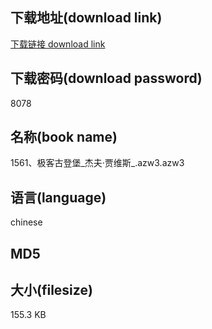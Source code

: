 ## 下载地址(download link)
[下载链接 download link](https://voluble-croquembouche-d321dc.netlify.app/?s=1561%E3%80%81%E6%9E%81%E5%AE%A2%E5%8F%A4%E7%99%BB%E5%A0%A1_%E6%9D%B0%E5%A4%AB%C2%B7%E8%B4%BE%E7%BB%B4%E6%96%AF_.azw3)

## 下载密码(download password)
8078

## 名称(book name)
1561、极客古登堡_杰夫·贾维斯_.azw3.azw3

## 语言(language)
chinese

## MD5


## 大小(filesize)
155.3 KB
